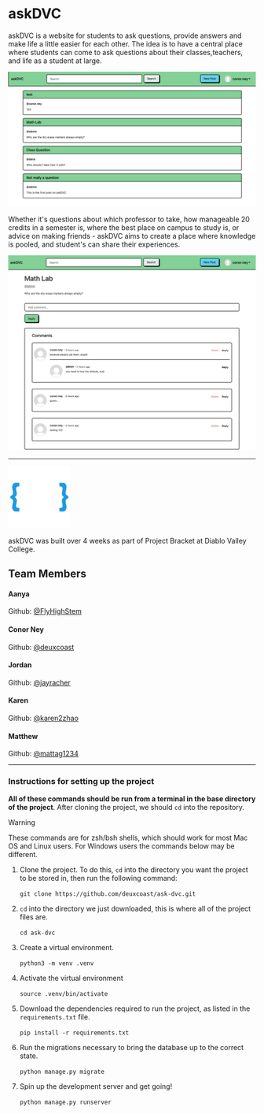 # askDVC

askDVC is a website for students to ask questions, provide answers and make life a
little easier for each other. The idea is to have a central place where students
can come to ask questions about their classes,teachers, and life as a student at
large.

![askDVC Homepage](./resources/homepage.png)

Whether it's questions about which professor to take, how manageable 20
credits in a semester is, where the best place on campus to study is, or
advice on making friends - askDVC aims to create a place where knowledge is
pooled, and student's can share their experiences.

![askDVC post example](./resources/post.png)

---

<img src="./resources/project-bracket-logo.png" width=25% height=25% > </img>

askDVC was built over 4 weeks as part of Project Bracket at Diablo Valley
College.

## Team Members

#### Aanya

Github: [@FlyHighStem](https://github.com/FlyHighStem)

#### Conor Ney

Github: [@deuxcoast](https://github.com/deuxcoast)

#### Jordan

Github: [@jayracher](https://github.com/jayracher)

#### Karen

Github: [@karen2zhao](https://github.com/karen2zhao)

#### Matthew

Github: [@mattag1234](https://github.com/mattag1234)

---

### Instructions for setting up the project

**All of these commands should be run from a terminal in the base directory of
the project**. After cloning the project, we should `cd` into the repository.

> [!WARNING]
> These commands are for zsh/bsh shells, which should work for most Mac OS and
> Linux users. For Windows users the commands below may be different.

1. Clone the project. To do this, `cd` into the directory you want the project
   to be stored in, then run the following command:

   `git clone https://github.com/deuxcoast/ask-dvc.git`

2. `cd` into the directory we just downloaded, this is where all of the
   project files are.

   `cd ask-dvc`

3. Create a virtual environment.

   `python3 -m venv .venv`

4. Activate the virtual environment

   `source .venv/bin/activate`

5. Download the dependencies required to run the project, as listed in the
   `requirements.txt` file.

   `pip install -r requirements.txt`

6. Run the migrations necessary to bring the database up to the correct
   state.

   `python manage.py migrate`

7. Spin up the development server and get going!

   `python manage.py runserver`
